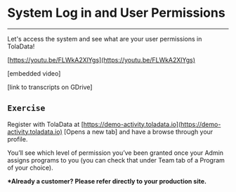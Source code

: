 # System Log in and User Permissions

---

Let's access the system and see what are your user permissions in TolaData!

[https://youtu.be/FLWkA2XlYgs](https://youtu.be/FLWkA2XlYgs)

\[embedded video\]

\[link to transcripts on GDrive\]

## `Exercise`

Register with TolaData at [https://demo-activity.toladata.io](https://demo-activity.toladata.io) \[Opens a new tab\] and have a browse through your profile.

You’ll see which level of permission you’ve been granted once your Admin assigns programs to you \(you can check that under Team tab of a Program of your choice\).

**\*Already a customer? Please refer directly to your production site.**

